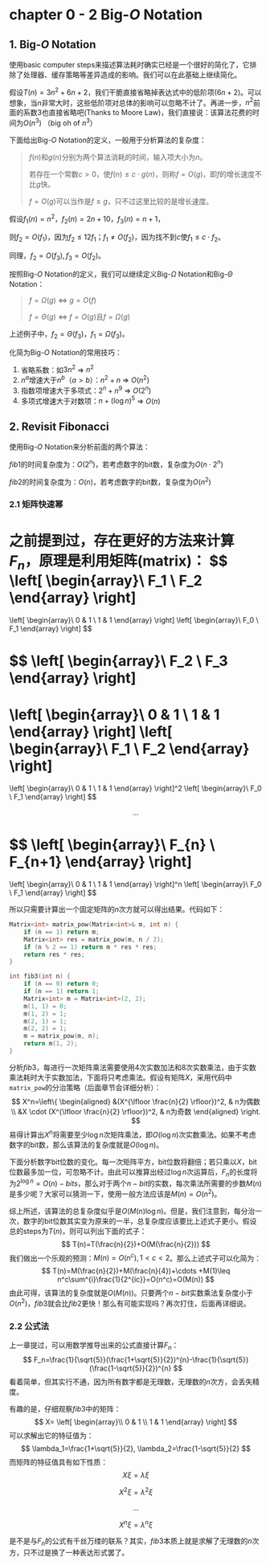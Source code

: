 # chapter 0 - 2 Big-$O$ Notation

## 1. Big-$O$ Notation

使用basic computer steps来描述算法耗时确实已经是一个很好的简化了，它排除了处理器、缓存策略等差异造成的影响。我们可以在此基础上继续简化。

假设$T(n)=3n^2+6n+2$，我们干脆直接省略掉表达式中的低阶项($6n+2$)。可以想象，当$n$非常大时，这些低阶项对总体的影响可以忽略不计了。再进一步，$n^2$前面的系数3也直接省略吧(Thanks to Moore Law)，我们直接说：该算法花费的时间为$O(n^3)$ （big oh of $n^3$）

下面给出Big-$O$ Notation的定义，一般用于分析算法的复杂度：

>$f(n)$和$g(n)$分别为两个算法消耗的时间，输入项大小为$n$。
>
>若存在一个常数$c>0$，使$f(n)\leq c\cdot g(n)$，则称$f=O(g)$，即$f$的增长速度不比$g$快。
>
>$f=O(g)$可以当作是$f\leq g$，只不过这里比较的是增长速度。

假设$f_1(n)=n^2$，$f_2(n)=2n+10$，$f_3(n)=n+1$，

则$f_2=O(f_1)$，因为$f_2\leq 12f_1$；$f_1\neq O(f_2)$，因为找不到$c$使$f_1\leq c\cdot f_2$。

同理，$f_2=O(f_3),f_3=O(f_2)$。

按照Big-$O$ Notation的定义，我们可以继续定义Big-$\Omega$ Notation和Big-$\Theta$ Notation：

>$f=\Omega(g)$ <=> $g=O(f)$
>
>$f=\Theta(g)$ <=> $f=O(g)$且$f=\Omega(g)$

上述例子中，$f_2=\Theta(f_3)$，$f_1=\Omega(f_3)$。

化简为Big-$O$ Notation的常用技巧：

1. 省略系数：如$3n^2$ => $n^2$
2. $n^a$增速大于$n^b$（$a>b$）：$n^2+n$ => $O(n^2)$
3. 指数项增速大于多项式：$2^n+n^9$ => $O(2^n)$
4. 多项式增速大于对数项：$n+(\log n)^5$ => $O(n)$

## 2. Revisit Fibonacci

使用Big-$O$ Notation来分析前面的两个算法：

$fib1$的时间复杂度为：$O(2^n)$，若考虑数字的bit数，复杂度为$O(n\cdot 2^n)$

$fib2$的时间复杂度为：$O(n)$，若考虑数字的bit数，复杂度为$O(n^2)$

### 2.1 矩阵快速幂

之前提到过，存在更好的方法来计算$F_n$，原理是利用矩阵(matrix)：
$$
\left[
\begin{array}\\
F_1 \\
F_2
\end{array}
\right]
=
\left[
\begin{array}\\
 0 & 1 \\
 1 & 1
\end{array}
\right]
\left[
\begin{array}\\
F_0 \\
F_1
\end{array}
\right]
$$

$$
\left[
\begin{array}\\
F_2 \\
F_3
\end{array}
\right]
=
\left[
\begin{array}\\
 0 & 1 \\
 1 & 1
\end{array}
\right]
\left[
\begin{array}\\
F_1 \\
F_2
\end{array}
\right]
=
\left[
\begin{array}\\
 0 & 1 \\
 1 & 1
\end{array}
\right]^2
\left[
\begin{array}\\
F_0 \\
F_1
\end{array}
\right]
$$

$$
...
$$

$$
\left[
\begin{array}\\
F_{n} \\
F_{n+1}
\end{array}
\right]
=
\left[
\begin{array}\\
 0 & 1 \\
 1 & 1
\end{array}
\right]^n
\left[
\begin{array}\\
F_0 \\
F_1
\end{array}
\right]
$$

所以只需要计算出一个固定矩阵的$n$次方就可以得出结果。代码如下：

```c++
Matrix<int> matrix_pow(Matrix<int>& m, int n) {
	if (n == 1) return m;
	Matrix<int> res = matrix_pow(m, n / 2);
	if (n % 2 == 1) return m * res * res;
	return res * res;
}

int fib3(int n) {
	if (n == 0) return 0;
	if (n == 1) return 1;
	Matrix<int> m = Matrix<int>(2, 2);
	m(1, 1) = 0;
	m(1, 2) = 1;
	m(2, 1) = 1;
	m(2, 2) = 1;
	m = matrix_pow(m, n);
	return m(1, 2);
}
```

分析$fib3$，每进行一次矩阵乘法需要使用4次实数加法和8次实数乘法，由于实数乘法耗时大于实数加法，下面将只考虑乘法。假设有矩阵$X$，采用代码中`matrix_pow`的分治策略（后面章节会详细分析）：
$$
X^n=\left\{
\begin{aligned}
&(X^{\lfloor \frac{n}{2} \rfloor})^2, & n为偶数 \\
&X \cdot (X^{\lfloor \frac{n}{2} \rfloor})^2, & n为奇数
\end{aligned}
\right.
$$
易得计算出$X^n$将需要至少$\log n$次矩阵乘法，即$O(\log n)$次实数乘法。如果不考虑数字的bit数，那么该算法的复杂度就是$O(\log n)$。

下面分析数字bit位数的变化。每一次矩阵平方，bit位数将翻倍；若只乘以$X$，bit位数最多加一位，可忽略不计。由此可以推算出经过$\log n$次运算后，$F_n$的长度将为$2^{\log n}=O(n)-bits$，那么对于两个$n-bit$的实数，每次乘法所需要的步数$M(n)$是多少呢？大家可以猜测一下，使用一般方法应该是$M(n)=O(n^2)$。

综上所述，该算法的总复杂度似乎是$O(M(n)\log n)$。但是，我们注意到，每分治一次，数字的bit位数其实变为原来的一半，总复杂度应该要比上述式子更小。假设总的steps为$T(n)$，则可以列出下面的式子：
$$
T(n)=T(\frac{n}{2})+O(M(\frac{n}{2}))
$$
我们做出一个乐观的预测：$M(n)=O(n^c),1 < c < 2$。那么上述式子可以化简为：
$$
T(n)=M(\frac{n}{2})+M(\frac{n}{4})+\cdots +M(1)\leq n^c\sum^{i}\frac{1}{2^{ic}}=O(n^c)=O(M(n))
$$
由此可得，该算法的复杂度就是$O(M(n))$。只要两个$n-bit$实数乘法复杂度小于$O(n^2)$，$fib3$就会比$fib2$更快！那么有可能实现吗？再次打住，后面再详细说。

### 2.2 公式法

上一章提过，可以用数学推导出来的公式直接计算$F_n$：
$$
F_n=\frac{1}{\sqrt{5}}(\frac{1+\sqrt{5}}{2})^{n}-\frac{1}{\sqrt{5}}(\frac{1-\sqrt{5}}{2})^{n}
$$
看着简单，但其实行不通，因为所有数字都是无理数，无理数的$n$次方，会丢失精度。

有趣的是，仔细观察$fib3$中的矩阵：
$$
X=
\left[
\begin{array}\\
 0 & 1 \\
 1 & 1
\end{array}
\right]
$$
可以求解出它的特征值为：
$$
\lambda_1=\frac{1+\sqrt{5}}{2}, \lambda_2=\frac{1-\sqrt{5}}{2}
$$
而矩阵的特征值具有如下性质：
$$
X\xi=\lambda \xi
$$

$$
X^2\xi=\lambda^2 \xi
$$

$$
...
$$

$$
X^n\xi=\lambda^n \xi
$$

是不是与$F_n$的公式有千丝万缕的联系？其实，$fib3$本质上就是求解了无理数的$n$次方，只不过是换了一种表达形式罢了。















